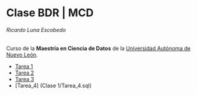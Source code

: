 # Clase BDR | MCD
###### Ricardo Luna Escobedo

Curso de la **Maestría en Ciencia de Datos** de la [Universidad Autónoma de Nuevo León](https://uanl.mx).

- [Tarea 1](./Clase%201/Tarea%201.md)
- [Tarea 2](./Clase%201/Tarea%202.pdf)
- [Tarea 3](./Clase%201/Tarea%203.pdf)
- [Tarea_4] (Clase 1/Tarea_4.sql)
